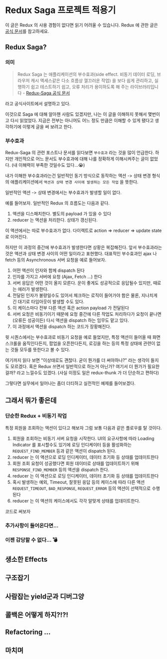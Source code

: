 # Redux Saga 프로젝트 적용기

이 글은 Redux 의 사용 경험이 없다면 읽기 어려울 수 있습니다.
Redux 에 관한 글은 [공식 문서](https://lunit.gitbook.io/redux-in-korean/)를 참고하세요.

## Redux Saga?

### 의미
>Redux Saga 는 애플리케이션의 부수효과(side effect. 비동기 데이터 로딩, 브라우저 캐시 엑세스같은 다소 흐름상 껄끄러운 작업) 을 보다 쉽게 관리하고, 실행하기 쉽고 테스트하기 쉽고, 오류 처리가 용이하도록 해 주는 라이브러리입니다 - [Redux-Saga 공식 문서](https://redux-saga.js.org/)

라고 공식사이트에서 설명하고 있다.

이것으로 Saga 에 대해 알아챈 사람도 있겠지만, 나는 이 글을 이해하지 못해서 몇번이고 다시 읽었었다. 지금은 전부는 아니어도 어느 정도 만큼은 이해할 수 있게 됐다고 생각하기에 이렇게 글을 써 보려고 한다.

<!-- 막 Redux-Thunk 로도 좋구나 하던 내가 Redux-Saga 를 하려고 한 것은, 새 환경의 프로젝트를 시작하는 시기에다가 웬지모를 허세도 한몫하여 팀원들의 동의를 구하는둥 마는둥 하며 신규 프로젝트에 덜컥 Redux-saga 를 자신있게 도입해버렸고, 그 결과는 다행히도 매우 만족스럽게 돌아왔다. -->

### 부수효과

Redux-Saga 의 관련 포스트나 문서를 읽다보면 `부수효과` 라는 것을 많이 언급한다. 하지만 개인적으로 어느 문서도 부수효과에 대해 나를 정확하게 이해시켜주는 글이 없었다. (내 이해력이 부족한 것일수도 있다...😭)

내가 이해한 부수효과라는건 일반적인 동기 방식으로 동작하는 액션 -> 상태 변경 형식의 애플리케이션에서 `액션과 상태 변경 사이에 발생하는 모든 작업` 을 뜻한다.

일반적인 액션 -> 상태 변경에서는 부수효과가 발생할 일이 없다.

예를 들어보자. 일반적인 Redux 의 흐름도는 다음과 같다.

1. 액션을 디스패치한다. 별도의 payload 가 있을 수 있다
2. reducer 는 액션을 처리한다. 상태가 갱신된다. 

이 액션에서는 따로 부수효과가 없다.
다이렉트로 action => reducer => update state 로 이어진다.

<!-- 간단한 예제로 써보자.

```javascript
const showMemberDetail = () => {
    dispatch({ type: 'user/show-detail', payload: { actedAt: new Date() } });
}

const reduceMember = (state = {}, action) => {
    const { type } = action;
    switch(type) {
        const { payload: { actedAt } } = action;
        case 'user/show-detail': {
            return {
                ...state,
                actedAt
            }
        }
        default: return state;
    }
}
```

Redux 를 사용한 애플리케이션에서 (React.js 든 Vue.js 든... 다른것이든) `showMemberDetail` 이 수행되면 액션 `user/show-detail` 이 dispatch 되고 `reduceMember` 는 액션을 처리하면서 새 상태를 반환할 것이다. -->

하지만 이 과정의 중간에 부수효과가 발생한다면 상황은 복잡해진다.
앞서 부수효과라는 것은 액션과 상태 변경 사이의 어떤 일이라고 표현했다. 대표적인 부수효과인 ajax 나 fetch 등의 Asynchronous 서버 요청을 예로 들어보자.

1. 어떤 액션이 인자와 함께 dispatch 된다
1. 인자를 가지고 서버에 요청 (Ajax, Fetch ...) 한다
1. 서버 응답은 어떤 것이 올지 모른다. 운이 좋게도 성공적으로 응답될수 있지만, 때로는 에러가 발생한다. 
1. 전달된 인자가 불량일수도 있어서 체크하는 로직이 들어가야 함은 물론, 지나치게 긴 대기로 타임아웃이 발생할 수도 있다.
1. 이 케이스마다 전부 다른 액션 혹은 action payload 가 전달된다
1. 서버 요청은 비동기이기 때문에 요청 중간에 다른 작업도 처리하다가 요청이 끝나면 (오류든 성공이든) 다시 액션을 dispatch 하는 임무도 맡고 있다.
1. 이 과정에서 액션을 dispatch 하는 코드가 장황해진다.

<!-- 이 과정을 다음 코드에 써보았다.

```javascript
``` -->

윗 시퀀스에서는 부수효과로 비동기 요청을 예로 들었지만, 특정 액션이 들어올 때 화면 스크롤을 움직인다든지, 팝업을 오픈한다든지, 로깅을 하는 등의 특정 상태에 관련이 없는 것들 모두를 뜻한다고 볼 수 있다.

여기까지 읽다 보면 "이상태로도 괜찮다. 굳이 뭔가를 더 써야하나?" 라는 생각이 들지도 모르겠다. 혹은 Redux 쓰면서 일반적으로 하는거 아닌가? 여기서 더 뭔가가 필요한걸까? 라고 느낄수도 있겠다. (사실 이정도 일은 redux-thunk 가 더 단순하고 편하다)

그렇다면 실무에서 일어나는 좀더 더티하고 실전적인 예제를 들어보겠다.

## 그래서 뭐가 좋은데

### 단순한 Redux + 비동기 작업
특정 회원을 조회하는 액션이 있다고 해보자
그럼 보통 다음과 같은 플로우를 탈 것이다.

1. 회원을 조회하는 비동기 서버 요청을 시작한다. UI의 요규사항에 따라 Loading Indicator 를 표시할수도 있기에 로딩 인디케이터 등을 활성화하는 `REQUEST_FIND_MEMBER` 등과 같은 액션이 dispatch 된다.
1. reducer 는 이 액션으로 로딩 인디케이터, 데이터 초기화 등 상태를 업데이트한다
1. 회원 조회 요청이 성공했다면 회원 데이터로 상태를 업데이트하기 위해 `RESPONSE_FIND_MEMBER` 등의 액션을 dispatch 한다.
1. reducer 는 이 액션으로 로딩 인디케이터, 데이터 초기화 등 상태를 업데이트한다
1. 혹시 발생하는 예외, Timeout, 잘못된 응답 등의 케이스에 따라 다른 액션 `REQUEST_TIMEOUT`, `BAD_RESPONSE`, `REQUEST_ERROR` 등의 액션이 선택적으로 수행된다
1. reducer 는 이 액션의 케이스에서도 각각 알맞게 상태를 업데이트한다.

코드로 써보자

### 추가사항이 들어온다면...

### 이젠 감당할 수 없다... 💣

## 생소한 Effects

## 구조잡기

## 사람잡는 yield군과 디버그양

## 콜백은 어떻게 하지?!?!

## Refactoring ...

## 마치며